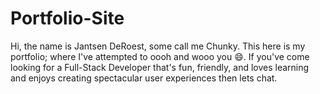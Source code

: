 # Portfolio-Site

Hi, the name is Jantsen DeRoest, some call me Chunky. This here is my portfolio; where I've attempted to oooh and wooo you 😄. If you've come looking for a Full-Stack Developer that's fun, friendly, and loves learning and enjoys creating spectacular user experiences then lets chat.
